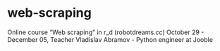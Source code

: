 # web-scraping
Online course “Web scraping” in r_d (robotdreams.cc) October 29 - December 05, Teacher Vladislav Abramov - Python engineer at Jooble
